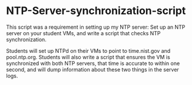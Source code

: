 # NTP-Server-synchronization-script
This script was a requirement in setting up my NTP server:
Set up an NTP server on your student VMs, and write a script that checks NTP synchronization.

Students will set up NTPd on their VMs to point to time.nist.gov and pool.ntp.org.
Students will also write a script that ensures the VM is synchronized with both NTP servers, that time is accurate to within one second, and will dump information about these two things in the server logs.
